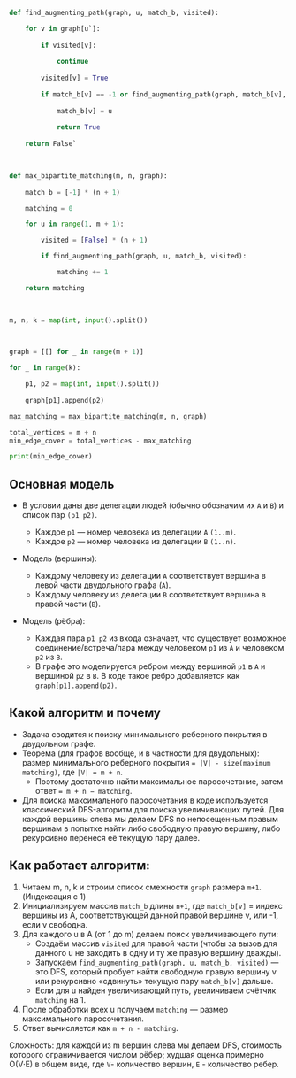 ```python
def find_augmenting_path(graph, u, match_b, visited):

	for v in graph[u`]:
	
		if visited[v]:
	
			continue
	
		visited[v] = True
	
		if match_b[v] == -1 or find_augmenting_path(graph, match_b[v], match_b, visited):
	
			match_b[v] = u
	
			return True
	
	return False`

  

def max_bipartite_matching(m, n, graph):
	
	match_b = [-1] * (n + 1)

	matching = 0

	for u in range(1, m + 1):

		visited = [False] * (n + 1)

		if find_augmenting_path(graph, u, match_b, visited):

			matching += 1

	return matching

  

m, n, k = map(int, input().split())

  

graph = [[] for _ in range(m + 1)]

for _ in range(k):

	p1, p2 = map(int, input().split())
	
	graph[p1].append(p2)

max_matching = max_bipartite_matching(m, n, graph)

total_vertices = m + n
min_edge_cover = total_vertices - max_matching

print(min_edge_cover)
```


## Основная модель 
- В условии даны две делегации людей (обычно обозначим их `A` и `B`) и список пар `(p1 p2)`.
	- Каждое `p1` — номер человека из делегации `A` `(1..m)`.
	- Каждое `p2` — номер человека из делегации `B` `(1..n)`.
- Модель (вершины):
	- Каждому человеку из делегации `A` соответствует вершина в левой части двудольного графа (`A`).
	- Каждому человеку из делегации `B` соответствует вершина в правой части (`B`).

- Модель (рёбра):
	- Каждая пара `p1 p2` из входа означает, что существует возможное соединение/встреча/пара между человеком `p1` из `A` и человеком `p2` из `B`.
	- В графе это моделируется ребром между вершиной `p1` в `A` и вершиной `p2` в `B`. В коде такое ребро добавляется как `graph[p1].append(p2)`.

## Какой алгоритм и почему

- Задача сводится к поиску минимального реберного покрытия в двудольном графе.
- Теорема (для графов вообще, и в частности для двудольных): размер минимального реберного покрытия `= |V| - size(maximum matching)`, где `|V| = m + n`.
	- Поэтому достаточно найти максимальное паросочетание, затем ответ `= m + n − matching`.
- Для поиска максимального паросочетания в коде используется классический DFS-алгоритм для поиска увеличивающих путей. Для каждой вершины слева мы делаем DFS по непосещенным правым вершинам в попытке найти либо свободную правую вершину, либо рекурсивно перенеся её текущую пару далее.
## Как работает алгоритм:

1. Читаем m, n, k и строим список смежности `graph` размера `m+1`. (Индексация с 1)
2. Инициализируем массив `match_b` длины `n+1`, где `match_b[v]` = индекс вершины из A, соответствующей данной правой вершине v, или -1, если v свободна.
3. Для каждого u в A (от 1 до m) делаем поиск увеличивающего пути:
	 - Создаём массив `visited` для правой части (чтобы за вызов для данного u не заходить в одну и ту же правую вершину дважды).
	 - Запускаем `find_augmenting_path(graph, u, match_b, visited)` — это DFS, который пробует найти свободную правую вершину v или рекурсивно «сдвинуть» текущую пару `match_b[v]` дальше.
	 - Если для u найден увеличивающий путь, увеличиваем счётчик `matching` на 1.
4. После обработки всех u получаем `matching` — размер максимального паросочетания.
5. Ответ вычисляется как `m + n - matching`.

Сложность: для каждой из m вершин слева мы делаем DFS, стоимость которого ограничивается числом рёбер; худшая оценка примерно O(V·E) в общем виде, где `V`- количество вершин, `E` - количество ребер. 

